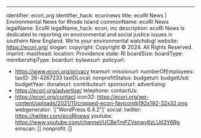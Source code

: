 ---
identifier: ecori_org
identifier_hack: ecorinews
title: ecoRI News | Environmental News for Rhode Island
commonName: ecoRI News
legalName: EcoRI
legalName_hack: ecori, inc
description: ecoRI News is dedicated to reporting on environmental and social justice
  issues in southern New England. We’re your environmental watchdog!
website: https://ecori.org/
slogan:
copyright: Copyright © 2024. All Rights Reserved.
imprint:
masthead:
location: Providence
state: RI
boardSize:
boardType:
membershipType:
boardurl:
bylawsurl:
policyurl:
- https://www.ecori.org/privacy
teamurl:
missionurl:
numberOfEmployees:
taxID: 26-4267233
taxIDLocal:
nonprofitStatus:
budgeturl:
budgetUsd:
budgetYear:
donateurl:
contributeurl:
sponsorurl:
advertising:
- https://ecori.org/advertise/
telephone:
contactUs:
- https://ecori.org/contact
icon32: https://ecori.org/wp-content/uploads/2021/11/cropped-ecori-favicon@192x192-32x32.png
webgenerator: '["WordPress 6.4.2"]'
social:
  twitter: https://twitter.com/ecoRInews
  youtube: https://www.youtube.com/channel/UCBeTmPZVsnwy6zLUtI3Y6Rg
einscan: []
nonprofit: []
